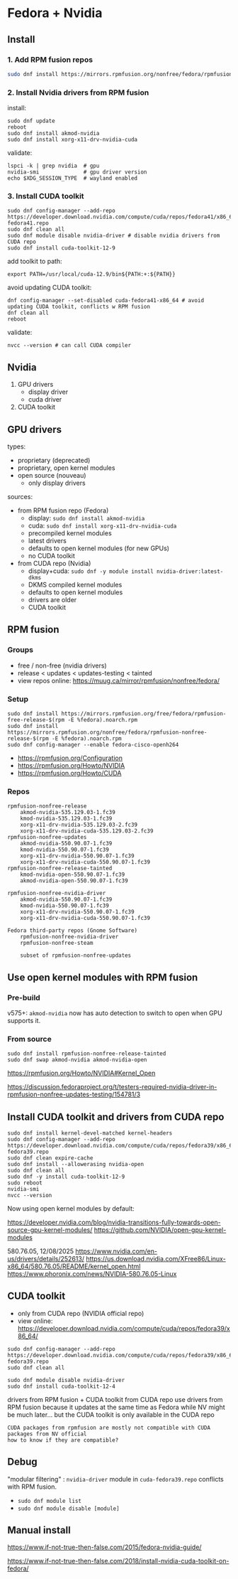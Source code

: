 # Fedora + Nvidia

## Install

### 1. Add RPM fusion repos
```bash
sudo dnf install https://mirrors.rpmfusion.org/nonfree/fedora/rpmfusion-nonfree-release-$(rpm -E %fedora).noarch.rpm
```

### 2. Install Nvidia drivers from RPM fusion
install:
```
sudo dnf update
reboot
sudo dnf install akmod-nvidia
sudo dnf install xorg-x11-drv-nvidia-cuda
```

validate:
```
lspci -k | grep nvidia  # gpu
nvidia-smi              # gpu driver version
echo $XDG_SESSION_TYPE  # wayland enabled
```

### 3. Install CUDA toolkit
```
sudo dnf config-manager --add-repo https://developer.download.nvidia.com/compute/cuda/repos/fedora41/x86_64/cuda-fedora41.repo
sudo dnf clean all
sudo dnf module disable nvidia-driver # disable nvidia drivers from CUDA repo
sudo dnf install cuda-toolkit-12-9
```
add toolkit to path:
```
export PATH=/usr/local/cuda-12.9/bin${PATH:+:${PATH}}
```
avoid updating CUDA toolkit:
```
dnf config-manager --set-disabled cuda-fedora41-x86_64 # avoid updating CUDA toolkit, conflicts w RPM fusion
dnf clean all
reboot
```
validate:
```
nvcc --version # can call CUDA compiler
```

## Nvidia
1. GPU drivers
    - display driver
    - cuda driver
2. CUDA toolkit

## GPU drivers
types:

- proprietary (deprecated)
- proprietary, open kernel modules
- open source (nouveau)
	- only display drivers

sources:

- from RPM fusion repo (Fedora)
    - display: `sudo dnf install akmod-nvidia`
    - cuda: `sudo dnf install xorg-x11-drv-nvidia-cuda`
    - precompiled kernel modules
	- latest drivers
	- defaults to open kernel modules (for new GPUs)
	- no CUDA toolkit
- from CUDA repo (Nvidia)
    - display+cuda: `sudo dnf -y module install nvidia-driver:latest-dkms`
    - DKMS compiled kernel modules
	- defaults to open kernel modules
	- drivers are older
	- CUDA toolkit

## RPM fusion

### Groups
- free / non-free (nvidia drivers)
- release < updates < updates-testing < tainted
- view repos online: <https://muug.ca/mirror/rpmfusion/nonfree/fedora/>

### Setup
```
sudo dnf install https://mirrors.rpmfusion.org/free/fedora/rpmfusion-free-release-$(rpm -E %fedora).noarch.rpm
sudo dnf install https://mirrors.rpmfusion.org/nonfree/fedora/rpmfusion-nonfree-release-$(rpm -E %fedora).noarch.rpm
sudo dnf config-manager --enable fedora-cisco-openh264
```

- <https://rpmfusion.org/Configuration>
- <https://rpmfusion.org/Howto/NVIDIA>
- <https://rpmfusion.org/Howto/CUDA>

### Repos
```
rpmfusion-nonfree-release
    akmod-nvidia-535.129.03-1.fc39
    kmod-nvidia-535.129.03-1.fc39
    xorg-x11-drv-nvidia-535.129.03-2.fc39
    xorg-x11-drv-nvidia-cuda-535.129.03-2.fc39
rpmfusion-nonfree-updates
    akmod-nvidia-550.90.07-1.fc39
    kmod-nvidia-550.90.07-1.fc39
    xorg-x11-drv-nvidia-550.90.07-1.fc39
    xorg-x11-drv-nvidia-cuda-550.90.07-1.fc39
rpmfusion-nonfree-release-tainted
    kmod-nvidia-open-550.90.07-1.fc39
    akmod-nvidia-open-550.90.07-1.fc39

rpmfusion-nonfree-nvidia-driver
    akmod-nvidia-550.90.07-1.fc39
    kmod-nvidia-550.90.07-1.fc39
    xorg-x11-drv-nvidia-550.90.07-1.fc39
    xorg-x11-drv-nvidia-cuda-550.90.07-1.fc39

Fedora third-party repos (Gnome Software)
    rpmfusion-nonfree-nvidia-driver
    rpmfusion-nonfree-steam

    subset of rpmfusion-nonfree-updates
```

## Use open kernel modules with RPM fusion

### Pre-build
v575+: `akmod-nvidia` now has auto detection to switch to open when GPU supports it.

### From source
```
sudo dnf install rpmfusion-nonfree-release-tainted
sudo dnf swap akmod-nvidia akmod-nvidia-open
```

<https://rpmfusion.org/Howto/NVIDIA#Kernel_Open>

<https://discussion.fedoraproject.org/t/testers-required-nvidia-driver-in-rpmfusion-nonfree-updates-testing/154781/3>

## Install CUDA toolkit and drivers from CUDA repo
```
sudo dnf install kernel-devel-matched kernel-headers
sudo dnf config-manager --add-repo https://developer.download.nvidia.com/compute/cuda/repos/fedora39/x86_64/cuda-fedora39.repo
sudo dnf clean expire-cache
sudo dnf install --allowerasing nvidia-open
sudo dnf clean all
sudo dnf -y install cuda-toolkit-12-9
sudo reboot
nvidia-smi
nvcc --version
```

Now using open kernel modules by default:

<https://developer.nvidia.com/blog/nvidia-transitions-fully-towards-open-source-gpu-kernel-modules/>
<https://github.com/NVIDIA/open-gpu-kernel-modules>

580.76.05, 12/08/2025
<https://www.nvidia.com/en-us/drivers/details/252613/>
<https://us.download.nvidia.com/XFree86/Linux-x86_64/580.76.05/README/kernel_open.html>
<https://www.phoronix.com/news/NVIDIA-580.76.05-Linux>

## CUDA toolkit
- only from CUDA repo (NVIDIA official repo)
- view online: <https://developer.download.nvidia.com/compute/cuda/repos/fedora39/x86_64/>

```
sudo dnf config-manager --add-repo https://developer.download.nvidia.com/compute/cuda/repos/fedora39/x86_64/cuda-fedora39.repo
sudo dnf clean all

sudo dnf module disable nvidia-driver
sudo dnf install cuda-toolkit-12-4
```

drivers from RPM fusion + CUDA toolkit from CUDA repo
    use drivers from RPM fusion because it updates at the same time as Fedora
    while NV might be much later...
    but the CUDA toolkit is only available in the CUDA repo

    CUDA packages from rpmfusion are mostly not compatible with CUDA packages from NV official
    how to know if they are compatible?

## Debug
"modular filtering" : `nvidia-driver` module in `cuda-fedora39.repo` conflicts with RPM fusion.

- `sudo dnf module list`
- `sudo dnf module disable [module]`

## Manual install
<https://www.if-not-true-then-false.com/2015/fedora-nvidia-guide/>

<https://www.if-not-true-then-false.com/2018/install-nvidia-cuda-toolkit-on-fedora/>
